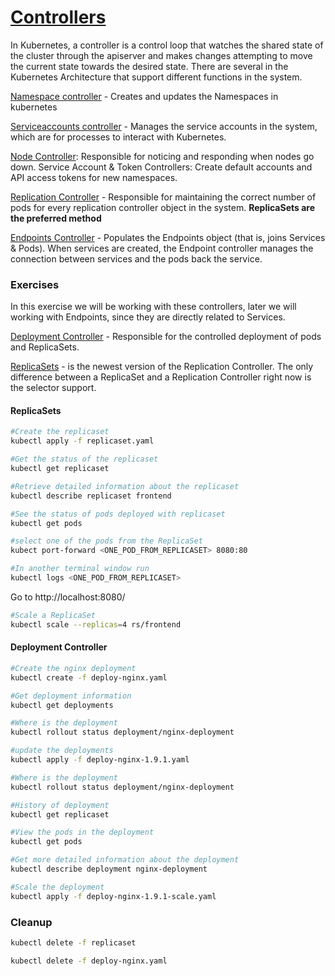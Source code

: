

# [Controllers](https://kubernetes.io/docs/concepts/workloads/controllers/)

In Kubernetes, a controller is a control loop that watches the shared state of the cluster through the apiserver and makes changes attempting to move the current state towards the desired state. There are several in the Kubernetes Architecture that support different functions in the system.

[Namespace controller](https://kubernetes.io/docs/concepts/overview/working-with-objects/namespaces/) - Creates and updates the Namespaces in kubernetes

[Serviceaccounts controller](https://kubernetes.io/docs/reference/access-authn-authz/service-accounts-admin/) - Manages the service accounts in the system, which are for processes to interact with Kubernetes.

[Node Controller](https://kubernetes.io/docs/reference/command-line-tools-reference/kube-controller-manager/): Responsible for noticing and responding when nodes go down.
Service Account & Token Controllers: Create default accounts and API access tokens for new namespaces.

[Replication Controller](https://kubernetes.io/docs/concepts/workloads/controllers/replicationcontroller/) - Responsible for maintaining the correct number of pods for every replication controller object in the system. **ReplicaSets are the preferred method**

[Endpoints Controller](https://kubernetes.io/docs/reference/generated/kubernetes-api/v1.10/#endpoints-v1-core) - Populates the Endpoints object (that is, joins Services & Pods). When services are created, the Endpoint controller manages the connection between services and the pods back the service.


### Exercises

In this exercise we will be working with these controllers, later we will working with Endpoints, since they are directly related to Services.

[Deployment Controller](https://kubernetes.io/docs/concepts/workloads/controllers/deployment/) - Responsible for the controlled deployment of pods and ReplicaSets.

[ReplicaSets](https://kubernetes.io/docs/concepts/workloads/controllers/replicaset/) -  is the newest version of the Replication Controller. The only difference between a ReplicaSet and a Replication Controller right now is the selector support.

#### ReplicaSets

```bash
#Create the replicaset
kubectl apply -f replicaset.yaml

#Get the status of the replicaset
kubectl get replicaset

#Retrieve detailed information about the replicaset
kubectl describe replicaset frontend

#See the status of pods deployed with replicaset
kubectl get pods

#select one of the pods from the ReplicaSet
kubect port-forward <ONE_POD_FROM_REPLICASET> 8080:80

#In another terminal window run
kubectl logs <ONE_POD_FROM_REPLICASET>
```

Go to http://localhost:8080/

```bash
#Scale a ReplicaSet
kubectl scale --replicas=4 rs/frontend
```

#### Deployment Controller

```bash
#Create the nginx deployment
kubectl create -f deploy-nginx.yaml

#Get deployment information
kubectl get deployments

#Where is the deployment
kubectl rollout status deployment/nginx-deployment

#update the deployments
kubectl apply -f deploy-nginx-1.9.1.yaml 

#Where is the deployment
kubectl rollout status deployment/nginx-deployment

#History of deployment
kubectl get replicaset

#View the pods in the deployment
kubectl get pods

#Get more detailed information about the deployment
kubectl describe deployment nginx-deployment

#Scale the deployment
kubectl apply -f deploy-nginx-1.9.1-scale.yaml 
```

### Cleanup

```bash
kubectl delete -f replicaset

kubectl delete -f deploy-nginx.yaml

```
